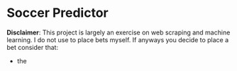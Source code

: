 # Soccer Predictor
__Disclaimer__: This project is largely an exercise on web scraping and machine learning. I do not use to place bets myself.
If anyways you decide to place a bet consider that:
- the
